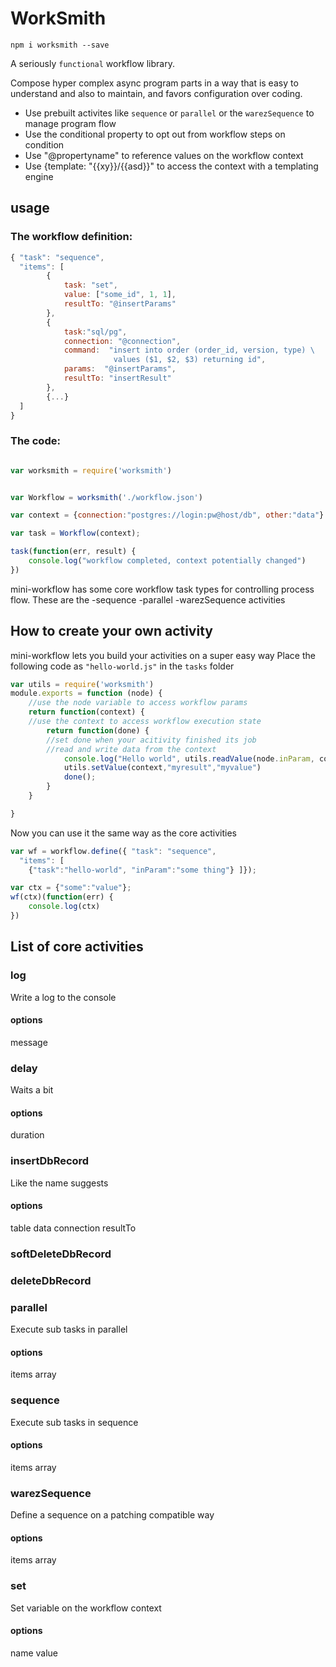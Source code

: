 # WorkSmith

```npm i worksmith --save```

A seriously ```functional``` workflow library.

Compose hyper complex async program parts in a way that is easy to understand and also to maintain, and favors configuration over coding.

- Use prebuilt activites like ```sequence``` or ```parallel``` or the ```warezSequence``` to manage program flow
- Use the conditional property to opt out from workflow steps on condition
- Use "@propertyname" to reference values on the workflow context
- Use {template: "{{xy}}/{{asd}}" to access the context with a templating engine

## usage

### The workflow definition:

```javascript
{ "task": "sequence",
  "items": [
        {
            task: "set",
            value: ["some_id", 1, 1],
            resultTo: "@insertParams"
        },
        {
            task:"sql/pg",
            connection: "@connection",
            command:  "insert into order (order_id, version, type) \
                       values ($1, $2, $3) returning id",
            params:  "@insertParams",
            resultTo: "insertResult"
        },
        {...}
  ]
}
```

### The code:

```javascript

var worksmith = require('worksmith')


var Workflow = worksmith('./workflow.json')

var context = {connection:"postgres://login:pw@host/db", other:"data"}

var task = Workflow(context);

task(function(err, result) {
    console.log("workflow completed, context potentially changed")
})
```

mini-workflow has some core workflow task types for controlling process flow. These are the
-sequence
-parallel
-warezSequence
activities

## How to create your own activity

mini-workflow lets you build your activities on a super easy way
Place the following code as ```"hello-world.js"``` in the ```tasks``` folder

```javascript
var utils = require('worksmith')
module.exports = function (node) {
    //use the node variable to access workflow params
    return function(context) {
    //use the context to access workflow execution state
        return function(done) {
        //set done when your acitivity finished its job
        //read and write data from the context
            console.log("Hello world", utils.readValue(node.inParam, context))
            utils.setValue(context,"myresult","myvalue")
            done();
        }
    }

}
```
Now you can use it the same way as the core activities
```javascript
var wf = workflow.define({ "task": "sequence",
  "items": [
    {"task":"hello-world", "inParam":"some thing"} ]});

var ctx = {"some":"value"};
wf(ctx)(function(err) {
    console.log(ctx)
})
```

## List of core activities

### log
Write a log to the console
#### options
message

### delay
Waits a bit
#### options
duration

### insertDbRecord
Like the name suggests
#### options
table
data
connection
resultTo

### softDeleteDbRecord

### deleteDbRecord

### parallel
Execute sub tasks in parallel
#### options
items array

### sequence
Execute sub tasks in sequence
#### options
items array

### warezSequence
Define a sequence on a patching compatible way
#### options
items array


### set
Set variable on the workflow context
#### options
name
value


